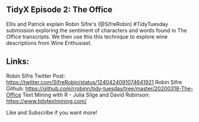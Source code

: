 ## TidyX Episode 2: The Office
Ellis and Patrick explain Robin Sifre's (@SifreRobin) #TidyTuesday submission exploring the sentiment of characters and words found in The Office transcripts. We then use this this technique to explore wine descriptions from Wine Enthusiast.

## Links:
Robin Sifre Twitter Post: https://twitter.com/SifreRobin/status/1240424091074641921
Robin Sifre Github: https://github.com/rrobinn/tidy-tuesday/tree/master/20200318-The-Office
Text Mining with R - Julia Silge and David Robinson: https://www.tidytextmining.com/

Like and Subscribe if you want more!